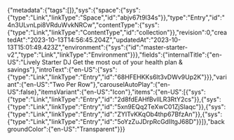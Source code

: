 {"metadata":{"tags":[]},"sys":{"space":{"sys":{"type":"Link","linkType":"Space","id":"abjv67t9l34s"}},"type":"Entry","id":"4n3ULvnLpi8VRduWvkNRCw","contentType":{"sys":{"type":"Link","linkType":"ContentType","id":"collection"}},"revision":0,"createdAt":"2023-10-13T14:56:45.204Z","updatedAt":"2023-10-13T15:01:49.423Z","environment":{"sys":{"id":"master-starter-v2","type":"Link","linkType":"Environment"}}},"fields":{"internalTitle":{"en-US":"Lively Starter DJ Get the most out of your health plan & savings"},"introText":{"en-US":{"sys":{"type":"Link","linkType":"Entry","id":"68HFEHKKs6lt3vDWv9Up2K"}}},"variant":{"en-US":"Two Per Row"},"carouselAutoPlay":{"en-US":false},"itemsVariant":{"en-US":"Icon"},"items":{"en-US":[{"sys":{"type":"Link","linkType":"Entry","id":"2d8fdEAHfBvllLR3RtY2cs"}},{"sys":{"type":"Link","linkType":"Entry","id":"5xn9EQq2TeXwC01ZjSlaqc"}},{"sys":{"type":"Link","linkType":"Entry","id":"ZYITvKKqOb4thp67BfzAn"}},{"sys":{"type":"Link","linkType":"Entry","id":"5oYzZuJDrpRcGdIItgJ68D"}}]},"backgroundColor":{"en-US":"Transparent"}}}